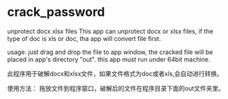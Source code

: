 # crack_password
unprotect docx xlsx files
This app can unprotect docx or xlsx files, if the type of doc is xls or doc, tha app will convert file first.

usage:
just drag and drop the file to app window, the cracked file will be placed in app's directory "out".
this app must run under 64bit machine.

此程序用于破解docx和xlsx文件，如果文件格式为doc或者xls,会自动进行转换。

使用方法：
拖放文件到程序窗口，破解后的文件在程序目录下面的out文件夹里。
